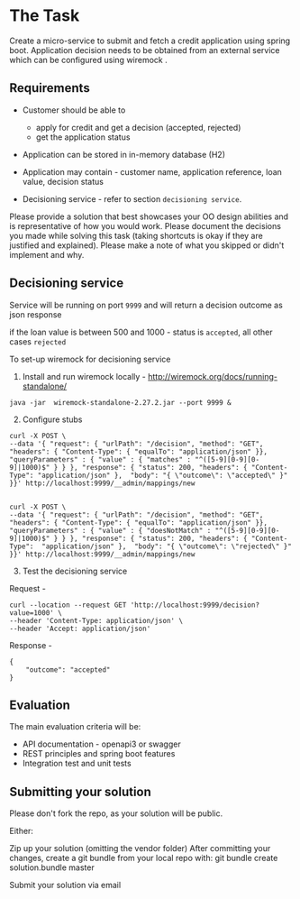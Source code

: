 # The Task

Create a micro-service to submit and fetch a credit application using spring boot. Application decision needs to be obtained from an external service which can be configured using wiremock . 

## Requirements

- Customer should be able to 

  - apply for credit and get a decision (accepted, rejected)
  - get the application status

- Application can be stored in in-memory database (H2)
- Application may contain - customer name, application reference, loan value, decision status
- Decisioning service  - refer to section `decisioning service`. 

Please provide a solution that best showcases your OO design abilities and is representative of how you would work.
Please document the decisions you made while solving this task (taking shortcuts is okay if they are justified and explained).
Please make a note of what you skipped or didn't implement and why.

## Decisioning service

Service will be running on port `9999` and will return a decision outcome as json response

if the loan value is between 500 and 1000 - status is `accepted`, all other cases `rejected`

To set-up wiremock for decisioning service 
1) Install and run wiremock locally - http://wiremock.org/docs/running-standalone/ 
	
```
java -jar  wiremock-standalone-2.27.2.jar --port 9999 &
```
2) Configure stubs
	
```
curl -X POST \
--data '{ "request": { "urlPath": "/decision", "method": "GET", "headers": { "Content-Type": { "equalTo": "application/json" }}, "queryParameters" : { "value" : { "matches" : "^([5-9][0-9][0-9]|1000)$" } } }, "response": { "status": 200, "headers": { "Content-Type": "application/json" },  "body": "{ \"outcome\": \"accepted\" }" }}' http://localhost:9999/__admin/mappings/new


curl -X POST \
--data '{ "request": { "urlPath": "/decision", "method": "GET", "headers": { "Content-Type": { "equalTo": "application/json" }}, "queryParameters" : { "value" : { "doesNotMatch" : "^([5-9][0-9][0-9]|1000)$" } } }, "response": { "status": 200, "headers": { "Content-Type":  "application/json" },  "body": "{ \"outcome\": \"rejected\" }" }}' http://localhost:9999/__admin/mappings/new

```

3) Test the decisioning service

Request - 
```
curl --location --request GET 'http://localhost:9999/decision?value=1000' \
--header 'Content-Type: application/json' \
--header 'Accept: application/json'
```
Response - 
```
{
    "outcome": "accepted"
}
```

## Evaluation

The main evaluation criteria will be:

- API documentation - openapi3 or swagger
- REST principles and spring boot features
- Integration test and unit tests

## Submitting your solution

Please don't fork the repo, as your solution will be public.

Either:

Zip up your solution (omitting the vendor folder)
After committing your changes, create a git bundle from your local repo with:
	git bundle create solution.bundle master
	
Submit your solution via email
